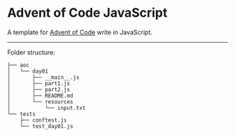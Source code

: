 # Advent of Code JavaScript

A template for [Advent of Code](https://adventofcode.com/) write in JavaScript.

---
Folder structure:

```
├── aoc
│   └── day01
│       ├── __main__.js
│       ├── part1.js
│       ├── part2.js
│       ├── README.md
│       └── resources
│           └── input.txt
└── tests
    ├── conftest.js
    └── test_day01.js
```
